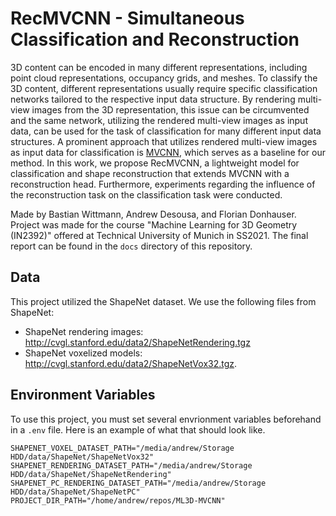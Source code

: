 # RecMVCNN - Simultaneous Classification and Reconstruction
3D content can be encoded in many different representations, including point cloud representations, occupancy grids, and meshes. To classify the 3D content, different representations usually require specific classification networks tailored to the respective input data structure. By rendering multi-view images from the 3D representation, this issue can be circumvented and the same network, utilizing the rendered multi-view images as input data, can be used for the task of classification for many different input data structures. A prominent approach that utilizes rendered multi-view images as input data for classification is [MVCNN](http://vis-www.cs.umass.edu/mvcnn/), which serves as a baseline for our method. In this work, we propose RecMVCNN, a lightweight model for classification and shape reconstruction that extends MVCNN with a reconstruction head. Furthermore, experiments regarding the influence of the reconstruction task on the classification task were conducted.

Made by Bastian Wittmann, Andrew Desousa, and Florian Donhauser. Project was made for the course "Machine Learning for 3D Geometry (IN2392)" offered at Technical University of Munich in SS2021. The final report can be found in the `docs` directory of this repository.

## Data
This project utilized the ShapeNet dataset. We use the following files from ShapeNet:
- ShapeNet rendering images: http://cvgl.stanford.edu/data2/ShapeNetRendering.tgz
- ShapeNet voxelized models: http://cvgl.stanford.edu/data2/ShapeNetVox32.tgz.

## Environment Variables
To use this project, you must set several envrionment variables beforehand in a `.env` file. Here is an example of what that should look like.
```
SHAPENET_VOXEL_DATASET_PATH="/media/andrew/Storage HDD/data/ShapeNet/ShapeNetVox32"
SHAPENET_RENDERING_DATASET_PATH="/media/andrew/Storage HDD/data/ShapeNet/ShapeNetRendering"
SHAPENET_PC_RENDERING_DATASET_PATH="/media/andrew/Storage HDD/data/ShapeNet/ShapeNetPC"
PROJECT_DIR_PATH="/home/andrew/repos/ML3D-MVCNN"
```
